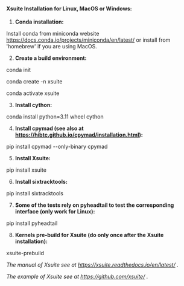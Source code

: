 #### Xsuite Installation for Linux, MacOS or Windows:

1. **Conda installation:** 

Install conda from miniconda website https://docs.conda.io/projects/miniconda/en/latest/ or install from 'homebrew' if you are using MacOS.

2. **Create a build environment:**

conda init

conda create -n xsuite

conda activate xsuite

3. **Install cython:**

conda install python=3.11 wheel cython

4. **Install cpymad (see also at https://hibtc.github.io/cpymad/installation.html):**

pip install cpymad --only-binary cpymad

5. **Install Xsuite:**

pip install xsuite

6. **Install sixtracktools:**

pip install sixtracktools

7. **Some of the tests rely on pyheadtail to test the corresponding interface (only work for Linux):**

pip install pyheadtail

8. **Kernels pre-build for Xsuite (do only once after the Xsuite installation):**

xsuite-prebuild

*The manual of Xsuite see at https://xsuite.readthedocs.io/en/latest/ .*

*The example of Xsuite see at https://github.com/xsuite/ .*